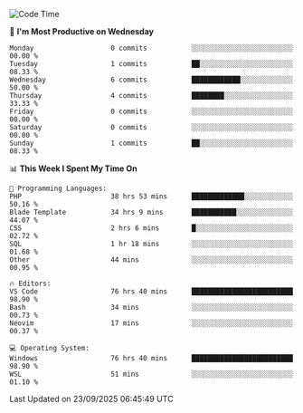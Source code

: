 <!--START_SECTION:waka-->
![Code Time](http://img.shields.io/badge/Code%20Time-5%2C936%20hrs%2035%20mins-blue)

📅 **I'm Most Productive on Wednesday** 

```text
Monday                   0 commits           ░░░░░░░░░░░░░░░░░░░░░░░░░   00.00 % 
Tuesday                  1 commits           ██░░░░░░░░░░░░░░░░░░░░░░░   08.33 % 
Wednesday                6 commits           ████████████░░░░░░░░░░░░░   50.00 % 
Thursday                 4 commits           ████████░░░░░░░░░░░░░░░░░   33.33 % 
Friday                   0 commits           ░░░░░░░░░░░░░░░░░░░░░░░░░   00.00 % 
Saturday                 0 commits           ░░░░░░░░░░░░░░░░░░░░░░░░░   00.00 % 
Sunday                   1 commits           ██░░░░░░░░░░░░░░░░░░░░░░░   08.33 % 
```


📊 **This Week I Spent My Time On** 

```text
💬 Programming Languages: 
PHP                      38 hrs 53 mins      █████████████░░░░░░░░░░░░   50.16 % 
Blade Template           34 hrs 9 mins       ███████████░░░░░░░░░░░░░░   44.07 % 
CSS                      2 hrs 6 mins        █░░░░░░░░░░░░░░░░░░░░░░░░   02.72 % 
SQL                      1 hr 18 mins        ░░░░░░░░░░░░░░░░░░░░░░░░░   01.68 % 
Other                    44 mins             ░░░░░░░░░░░░░░░░░░░░░░░░░   00.95 % 

🔥 Editors: 
VS Code                  76 hrs 40 mins      █████████████████████████   98.90 % 
Bash                     34 mins             ░░░░░░░░░░░░░░░░░░░░░░░░░   00.73 % 
Neovim                   17 mins             ░░░░░░░░░░░░░░░░░░░░░░░░░   00.37 % 

💻 Operating System: 
Windows                  76 hrs 40 mins      █████████████████████████   98.90 % 
WSL                      51 mins             ░░░░░░░░░░░░░░░░░░░░░░░░░   01.10 % 
```


 Last Updated on 23/09/2025 06:45:49 UTC
<!--END_SECTION:waka-->
